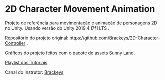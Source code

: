 # 2D Character Movement Animation

Projeto de referência para movimentação e animação de personagens 2D no Unity.
Usando versão do Unity 2019.4.17f1 LTS .

Repositório do projeto original: https://github.com/Brackeys/2D-Character-Controller .

Gráficos do projeto feitos com o pacote de assets [Sunny Land](https://assetstore.unity.com/packages/2d/characters/sunny-land-103349).

[Playlist dos Tutoriais](https://www.youtube.com/watch?v=on9nwbZngyw&list=PLPV2KyIb3jR6TFcFuzI2bB7TMNIIBpKMQ)

Canal do Instrutor: [Brackeys](http://youtube.com/brackeys)
